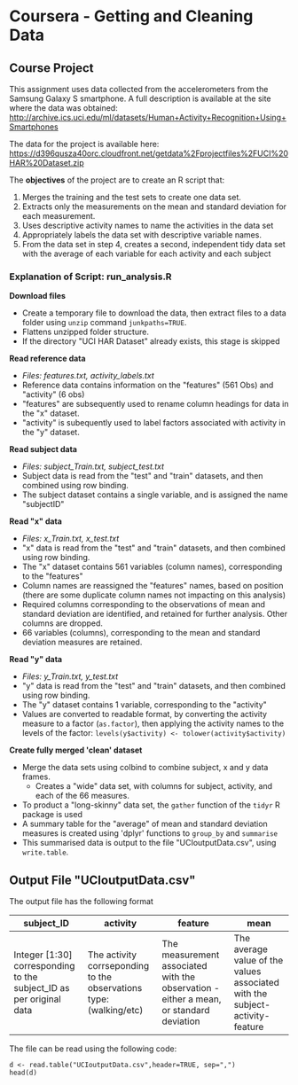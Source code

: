 # Coursera - Getting and Cleaning Data
## Course Project

This assignment uses data collected from the accelerometers from the Samsung Galaxy S smartphone. A full description is available at the site where the data was obtained:
<a href="http://archive.ics.uci.edu/ml/datasets/Human+Activity+Recognition+Using+Smartphones">
http://archive.ics.uci.edu/ml/datasets/Human+Activity+Recognition+Using+Smartphones</a>

The data for the project is available here: <a href="https://d396qusza40orc.cloudfront.net/getdata%2Fprojectfiles%2FUCI%20HAR%20Dataset.zip">
https://d396qusza40orc.cloudfront.net/getdata%2Fprojectfiles%2FUCI%20HAR%20Dataset.zip</a>

The <b>objectives</b> of the project are to create an R script that:
<ol><li>Merges the training and the test sets to create one data set.
<li>Extracts only the measurements on the mean and standard deviation for each measurement.
<li>Uses descriptive activity names to name the activities in the data set
<li>Appropriately labels the data set with descriptive variable names.
<li>From the data set in step 4, creates a second, independent tidy data set with the average of each variable for each activity and each subject
</ol>

### Explanation of Script: run_analysis.R
**Download files**

* Create a temporary file to download the data, then extract files to a data folder using `unzip` command `junkpaths=TRUE`. 
* Flattens unzipped folder structure.
* If the directory "UCI HAR Dataset" already exists, this stage is skipped

**Read reference data**

* *Files: features.txt, activity_labels.txt*
* Reference data contains information on the "features" (561 Obs) and "activity" (6 obs)
* "features" are subsequently used to rename column headings for data in the "x" dataset.
* "activity" is subequently used to label factors associated with activity in the "y" dataset. 

**Read subject data**

* *Files: subject_Train.txt, subject_test.txt*
* Subject data is read from the "test" and "train" datasets, and then combined using row binding.
* The subject dataset contains a single variable, and is assigned the name "subjectID"

**Read "x" data**

* *Files: x_Train.txt, x_test.txt*
* "x" data is read from the "test" and "train" datasets, and then combined using row binding.
* The "x" dataset contains 561 variables (column names), corresponding to the "features" 
* Column names are reassigned the "features" names, based on position (there are some duplicate column names not impacting on this analysis)
* Required columns corresponding to the observations of mean and standard deviation are identified, and retained for further analysis. Other columns are dropped. 
* 66 variables (columns), corresponding to the mean and standard deviation measures are retained.

**Read "y" data**

* *Files: y_Train.txt, y_test.txt*
* "y" data is read from the "test" and "train" datasets, and then combined using row binding.
* The "y" dataset contains 1 variable, corresponding to the "activity" 
* Values are converted to readable format, by converting the activity measure to a factor (`as.factor`), then applying the activity names to the levels of the factor: `levels(y$activity) <- tolower(activity$activity)`

**Create fully merged 'clean' dataset**

* Merge the data sets using colbind to combine subject, x and y data frames.
  * Creates a "wide" data set, with columns for subject, activity, and each of the 66 measures.
* To product a "long-skinny" data set, the `gather` function of the `tidyr` R package is used
* A summary table for the "average" of mean and standard deviation measures is created using 'dplyr' functions to `group_by` and `summarise`
* This summarised data is output to the file "UCIoutputData.csv", using `write.table`.


## Output File "UCIoutputData.csv"
The output file has the following format

subject_ID | activity | feature |  mean 
------------- | ------------- | ------------- | -----------------
Integer [1:30] corresponding to the subject_ID as per original data | The activity corrseponding to the observations type: (walking/etc) | The measurement associated with the observation - either a mean, or standard deviation | The average value of the values associated with the subject-activity-feature

The file can be read using the following code:

    d <- read.table("UCIoutputData.csv",header=TRUE, sep=",")
    head(d)
   